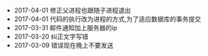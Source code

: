 * 2017-04-01 修正父进程也跟随子进程退出
* 2017-04-01 代码的执行改为进程的方式,为了适应数据库的事务提交
* 2017-03-31 邮件通知加上服务器的ip
* 2017-03-20 纠正文字写错
* 2017-03-09 错误现在晚上不要发送

